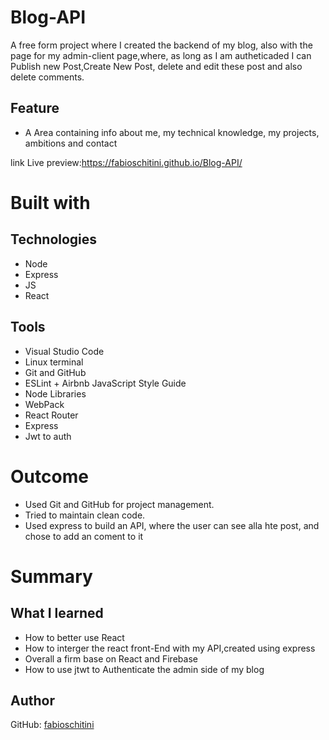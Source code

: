 # Blog-API




A free form project where I created the backend of my blog, also with the page for my admin-client page,where, as long as I am autheticaded
I can Publish new Post,Create New Post, delete and edit these post
and also delete comments.
## Feature
* A Area containing info about me, my technical knowledge, my projects, ambitions and contact



link Live preview:https://fabioschitini.github.io/Blog-API/

# Built with

## Technologies

* Node
* Express
* JS
* React

## Tools

* Visual Studio Code
* Linux terminal
* Git and GitHub
* ESLint + Airbnb JavaScript Style Guide
* Node Libraries
* WebPack
* React Router
* Express
* Jwt to auth

# Outcome
* Used Git and GitHub for project management.
* Tried to maintain clean code.
* Used express to build an API, where the user can see alla hte post, and chose to add an coment to it


# Summary

## What I learned

* How to better use React
* How to interger the react front-End with my API,created using express
* Overall a firm base on React and Firebase
* How to use jtwt to Authenticate the admin side of my blog

## Author

GitHub: [fabioschitini](https://github.com/fabioschitini)
